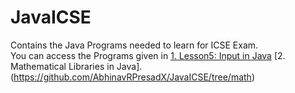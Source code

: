 # JavaICSE
Contains the Java Programs needed to learn for ICSE Exam. <br>
You can access the Programs given in 
[1. Lesson5: Input in Java](https://github.com/AbhinavRPresadX/JavaICSE/tree/scanner)
[2. Mathematical Libraries in Java].(https://github.com/AbhinavRPresadX/JavaICSE/tree/math)
